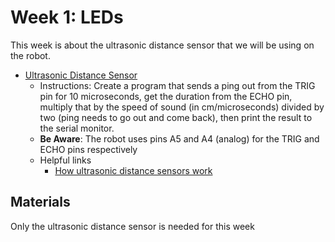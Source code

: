 # Week 1: LEDs

This week is about the ultrasonic distance sensor that we will be using on the robot.

- [Ultrasonic Distance Sensor](./ultrasonic-distance-sensor.ino)
  - Instructions: Create a program that sends a ping out from the TRIG pin for 10 microseconds, get the duration from the ECHO pin, multiply that by the speed of sound (in cm/microseconds) divided by two (ping needs to go out and come back), then print the result to the serial monitor.
  - **Be Aware**: The robot uses pins A5 and A4 (analog) for the TRIG and ECHO pins respectively
  - Helpful links
    - [How ultrasonic distance sensors work](https://lastminuteengineers.com/arduino-sr04-ultrasonic-sensor-tutorial/)

## Materials

Only the ultrasonic distance sensor is needed for this week
